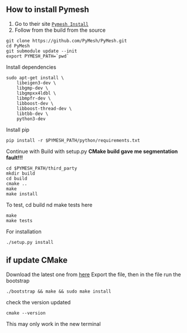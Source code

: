 ## How to install Pymesh 

1. Go to their site [`Pymesh Install`](https://pymesh.readthedocs.io/en/latest/installation.html#building-pymesh)
2. Follow from the build from the source
```
git clone https://github.com/PyMesh/PyMesh.git
cd PyMesh
git submodule update --init
export PYMESH_PATH=`pwd`
```
Install dependencies 
```
sudo apt-get install \
    libeigen3-dev \
    libgmp-dev \
    libgmpxx4ldbl \
    libmpfr-dev \
    libboost-dev \
    libboost-thread-dev \
    libtbb-dev \
    python3-dev
```
Install pip
```
pip install -r $PYMESH_PATH/python/requirements.txt
```

Continue with Build with setup.py
**CMake build gave me segmentation fault!!!**
```
cd $PYMESH_PATH/third_party
mkdir build
cd build
cmake ..
make
make install
```
To test, cd build nd make tests here
```
make
make tests
```
For installation
```
./setup.py install
```
## if update CMake
Download the latest one from [here](https://cmake.org/download/)
Export the file, then in the file run the bootstrap
```
./bootstrap && make && sudo make install
```
check the version updated
```
cmake --version
``` 
This may only work in the new terminal 
